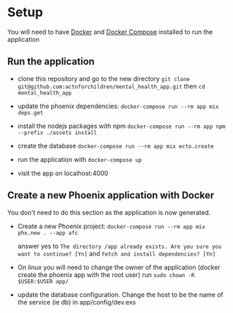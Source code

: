 # Setup

You will need to have [Docker](https://docs.docker.com/install/)
and [Docker Compose](https://docs.docker.com/compose/install/) installed to run the application

## Run the application

- clone this repository and go to the new directory
      `git clone git@github.com:actnforchildren/mental_health_app.git`
     then `cd mental_health_app`

- update the phoenix dependencies:
  `docker-compose run --rm app mix deps.get`

- install the nodejs packages with npm
  `docker-compose run --rm app npm --prefix ./assets install`

- create the database
  `docker-compose run --rm app mix ecto.create`
- run the application with
  `docker-compose up`

- visit the app on localhost:4000

## Create a new Phoenix application with Docker

You don't need to do this section as the application is now generated.

- Create a new Phoenix project:
  ```docker-compose run --rm app mix phx.new . --app afc```

  answer yes to `The directory /app already exists. Are you sure you want to continue? [Yn]` and `Fetch and install dependencies? [Yn]`

- On linux you will need to change the owner of the application (docker create the phoenix app with the root user)
 run `sudo chown -R $USER:$USER app/`

- update the database configuration. Change the host to be the name of the service (ie db) in app/config/dev.exs

